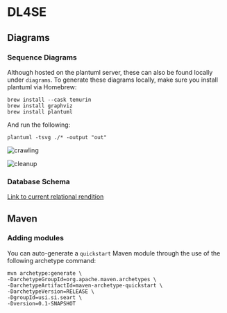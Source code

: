 # DL4SE

## Diagrams

### Sequence Diagrams

Although hosted on the plantuml server, these can also be found locally under `diagrams`.
To generate these diagrams locally, make sure you install plantuml via Homebrew:
```shell
brew install --cask temurin
brew install graphviz
brew install plantuml
```
And run the following:
```shell
plantuml -tsvg ./* -output "out"
```

![crawling](https://www.plantuml.com/plantuml/svg/VP3FJiCm3CRlUGfhEq-jq4uxeD5j5AGX8Oq31ovUwxNHqgGaBcn2l3jUDbL5GrXA__Zx_7FiUM3qt3L6iMP3i4J6G0nFg2tBGLkGKc6lROiU6zZGUqUIoxthsioLnmoBVIK_jbmuupoCxsEawQ0er5YwJsqhsA49mjkw0uoMw-bcDOBnMbSrvnwF2YIaWdMXMxGi5cJSOg0HO81bTcrO649BFkgHfyYM87YbVldoXmtSFJz6dtmhPPnhWJx87-4LQjVv4E6H0PCtQJQ3dHOM6dDMCfWabnun4Gaxvu6mgC5Jwu9cvyzJ35YtfuOpo5Sla62h4vzyMMpek_UXuNu9H7Q00Zhem47180Gcp3Dy1ZTfsgja0br02-VH344b6M8g_o5DqsbKhsuVDs6m-cj4iX4PtwSpbqVNc1y0)

![cleanup](https://www.plantuml.com/plantuml/svg/RLB1Rjim3BthAuZakY8zxEJ3q2NfqW8z5CYEkp0sOmkLHOsYbkNl9tcEOMTxW6s9V7fy5FqK5KLJxw0Ml3ZhMwDM7S5ktCAE6p8cVbWVKB278_rCv6iw2AUmvUQwnVgZpHlVxDYnmFhRWCV7sQ7OOSEN8dT65xFUYN_3Ql_s-VYyWlMRRJiz25uDPEGJQciRq6kceE898wq08-ot_n86doH3VbmRyWta0cP1FBmSuUlxwq3CwxkarPTq6dF6Z4BmyALGApWyVuSD1hkHJIIKkZFYMGca63VlfSLOcJKuz6t2blAo5aAb1dhhyowoA9okjsYEX48hHekGAUPoiR5k1K8nEOt6CGSuim1XtOrH0ncJmn_POGMrOqyv7xXaSmWUDZVE45aAdQqZ0oFGwJG28Zyr0J65m5BimWopkzblgpACI8CWOEucAWj1WuhJ8NAHnW8x5dGBjR_toBz8PdQNU6rzqTJEnidu0gKjpvTFS27eyNgV7orQ1OVw7_qcIVanKyYkb-BJU6O1S_kMvoc_Kk_-0000)

### Database Schema

[Link to current relational rendition](https://dbdiagram.io/d/6202862685022f4ee55b0274)

## Maven

### Adding modules

You can auto-generate a `quickstart` Maven module through the use of the following archetype command:
```shell
mvn archetype:generate \
-DarchetypeGroupId=org.apache.maven.archetypes \
-DarchetypeArtifactId=maven-archetype-quickstart \
-DarchetypeVersion=RELEASE \
-DgroupId=usi.si.seart \
-Dversion=0.1-SNAPSHOT
```

